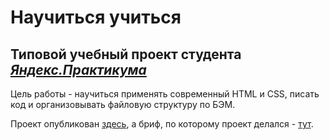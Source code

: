 # Научиться учиться
## Типовой учебный проект студента [*Яндекс.Практикума*](https://praktikum.yandex.ru)

Цель работы - научиться применять современный HTML и CSS, писать код и организовывать файловую структуру по БЭМ. 

Проект опубликован [здесь](https://konjvpaljto.github.io/how-to-learn/), а бриф, по которому проект делался - [тут](https://code.s3.yandex.net/web-developer/project-1/sprint-2-brief.pdf). 

